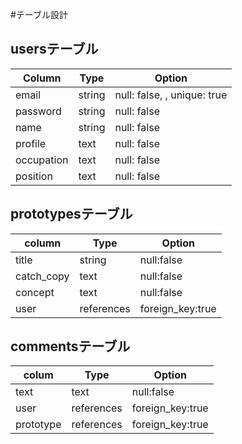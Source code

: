 #テーブル設計

## usersテーブル

| Column     | Type          | Option                      |
| ---------- | ------------- | --------------------------- |
| email      | string        | null: false, , unique: true |
| password   | string        | null: false                 |
| name       | string        | null: false                 |
| profile    | text          | null: false                 |
| occupation | text          | null: false                 |
| position   | text          | null: false                 |

## prototypesテーブル

| column     | Type          | Option           |
| ---------- | ------------- |----------------- |
| title      | string        | null:false       |
| catch_copy | text          | null:false       |
| concept    | text          | null:false       |
| user       | references    | foreign_key:true |

## commentsテーブル

| colum      | Type          | Option           |
| ---------- | ------------- | ---------------- |
| text       | text          | null:false       |
| user       | references    | foreign_key:true |
| prototype  | references    | foreign_key:true |
